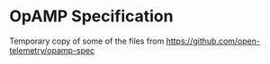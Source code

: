 # OpAMP Specification

Temporary copy of some of the files from https://github.com/open-telemetry/opamp-spec

